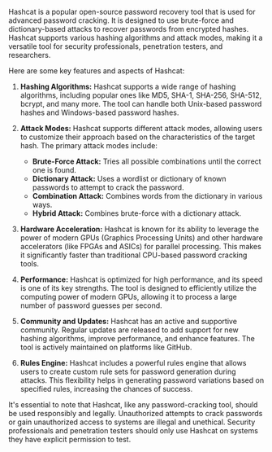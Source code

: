 Hashcat is a popular open-source password recovery tool that is used for advanced password cracking. It is designed to use brute-force and dictionary-based attacks to recover passwords from encrypted hashes. Hashcat supports various hashing algorithms and attack modes, making it a versatile tool for security professionals, penetration testers, and researchers.

Here are some key features and aspects of Hashcat:

1. **Hashing Algorithms:**
   Hashcat supports a wide range of hashing algorithms, including popular ones like MD5, SHA-1, SHA-256, SHA-512, bcrypt, and many more. The tool can handle both Unix-based password hashes and Windows-based password hashes.

2. **Attack Modes:**
   Hashcat supports different attack modes, allowing users to customize their approach based on the characteristics of the target hash. The primary attack modes include:

   - **Brute-Force Attack:** Tries all possible combinations until the correct one is found.
   - **Dictionary Attack:** Uses a wordlist or dictionary of known passwords to attempt to crack the password.
   - **Combination Attack:** Combines words from the dictionary in various ways.
   - **Hybrid Attack:** Combines brute-force with a dictionary attack.

3. **Hardware Acceleration:**
   Hashcat is known for its ability to leverage the power of modern GPUs (Graphics Processing Units) and other hardware accelerators (like FPGAs and ASICs) for parallel processing. This makes it significantly faster than traditional CPU-based password cracking tools.

4. **Performance:**
   Hashcat is optimized for high performance, and its speed is one of its key strengths. The tool is designed to efficiently utilize the computing power of modern GPUs, allowing it to process a large number of password guesses per second.

5. **Community and Updates:**
   Hashcat has an active and supportive community. Regular updates are released to add support for new hashing algorithms, improve performance, and enhance features. The tool is actively maintained on platforms like GitHub.

6. **Rules Engine:**
   Hashcat includes a powerful rules engine that allows users to create custom rule sets for password generation during attacks. This flexibility helps in generating password variations based on specified rules, increasing the chances of success.

It's essential to note that Hashcat, like any password-cracking tool, should be used responsibly and legally. Unauthorized attempts to crack passwords or gain unauthorized access to systems are illegal and unethical. Security professionals and penetration testers should only use Hashcat on systems they have explicit permission to test.
